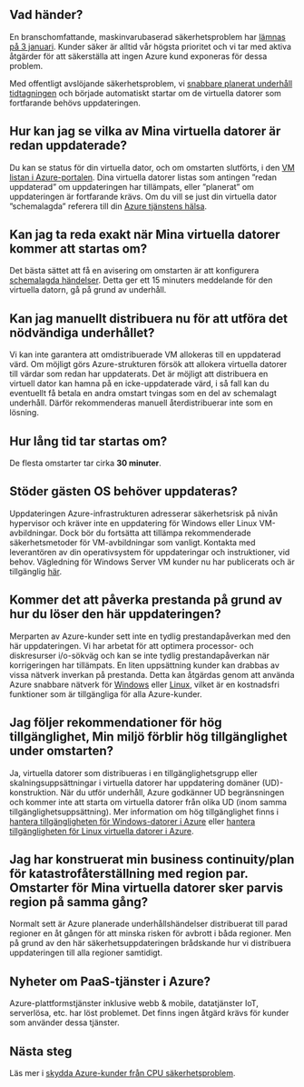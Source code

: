 

## <a name="what-is-happening"></a>Vad händer?

En branschomfattande, maskinvarubaserad säkerhetsproblem har [lämnas på 3 januari](https://googleprojectzero.blogspot.com/2018/01/reading-privileged-memory-with-side.html). Kunder säker är alltid vår högsta prioritet och vi tar med aktiva åtgärder för att säkerställa att ingen Azure kund exponeras för dessa problem.

Med offentligt avslöjande säkerhetsproblem, vi [snabbare planerat underhåll tidtagningen](https://azure.microsoft.com/blog/securing-azure-customers-from-cpu-vulnerability/) och började automatiskt startar om de virtuella datorer som fortfarande behövs uppdateringen.
 
## <a name="how-can-i-see-which-of-my-vms-are-already-updated"></a>Hur kan jag se vilka av Mina virtuella datorer är redan uppdaterade? 

Du kan se status för din virtuella dator, och om omstarten slutförts, i den [VM listan i Azure-portalen](https://aka.ms/T08tdc). Dina virtuella datorer listas som antingen ”redan uppdaterad” om uppdateringen har tillämpats, eller ”planerat” om uppdateringen är fortfarande krävs. Om du vill se just din virtuella dator ”schemalagda” referera till din [Azure tjänstens hälsa](https://portal.azure.com/).

## <a name="can-i-find-out-exactly-when-my-vms-will-be-rebooted"></a>Kan jag ta reda exakt när Mina virtuella datorer kommer att startas om?

Det bästa sättet att få en avisering om omstarten är att konfigurera [schemalagda händelser](https://docs.microsoft.com/azure/virtual-machines/windows/scheduled-events). Detta ger ett 15 minuters meddelande för den virtuella datorn, gå på grund av underhåll.

## <a name="can-i-manually-redeploy-now-to-perform-the-required-maintenance"></a>Kan jag manuellt distribuera nu för att utföra det nödvändiga underhållet? 

Vi kan inte garantera att omdistribuerade VM allokeras till en uppdaterad värd. Om möjligt görs Azure-strukturen försök att allokera virtuella datorer till värdar som redan har uppdaterats. Det är möjligt att distribuera en virtuell dator kan hamna på en icke-uppdaterade värd, i så fall kan du eventuellt få betala en andra omstart tvingas som en del av schemalagt underhåll. Därför rekommenderas manuell återdistribuerar inte som en lösning.

## <a name="how-long-will-the-reboot-take"></a>Hur lång tid tar startas om? 

De flesta omstarter tar cirka **30 minuter**.

## <a name="does-the-guest-os-need-to-be-updated"></a>Stöder gästen OS behöver uppdateras? 

Uppdateringen Azure-infrastrukturen adresserar säkerhetsrisk på nivån hypervisor och kräver inte en uppdatering för Windows eller Linux VM-avbildningar. Dock bör du fortsätta att tillämpa rekommenderade säkerhetsmetoder för VM-avbildningar som vanligt. Kontakta med leverantören av din operativsystem för uppdateringar och instruktioner, vid behov. Vägledning för Windows Server VM kunder nu har publicerats och är tillgänglig [här](../articles/virtual-machines/windows/mitigate-se.md).

## <a name="will-there-be-a-performance-impact-as-a-result-of-resolving-this-update"></a>Kommer det att påverka prestanda på grund av hur du löser den här uppdateringen?

Merparten av Azure-kunder sett inte en tydlig prestandapåverkan med den här uppdateringen. Vi har arbetat för att optimera processor- och diskresurser i/o-sökväg och kan se inte tydlig prestandapåverkan när korrigeringen har tillämpats. En liten uppsättning kunder kan drabbas av vissa nätverk inverkan på prestanda. Detta kan åtgärdas genom att använda Azure snabbare nätverk för [Windows](https://docs.microsoft.com/en-us/azure/virtual-network/create-vm-accelerated-networking-powershell) eller [Linux](https://docs.microsoft.com/en-us/azure/virtual-network/create-vm-accelerated-networking-cli), vilket är en kostnadsfri funktioner som är tillgängliga för alla Azure-kunder.

## <a name="i-follow-your-recommendations-for-high-availability-will-my-environment-remain-highly-available-during-the-reboot"></a>Jag följer rekommendationer för hög tillgänglighet, Min miljö förblir hög tillgänglighet under omstarten?

Ja, virtuella datorer som distribueras i en tillgänglighetsgrupp eller skalningsuppsättningar i virtuella datorer har uppdatering domäner (UD)-konstruktion. När du utför underhåll, Azure godkänner UD begränsningen och kommer inte att starta om virtuella datorer från olika UD (inom samma tillgänglighetsuppsättning). Mer information om hög tillgänglighet finns i [hantera tillgängligheten för Windows-datorer i Azure](https://docs.microsoft.com/azure/virtual-machines/windows/manage-availability) eller [hantera tillgängligheten för Linux virtuella datorer i Azure](https://docs.microsoft.com/azure/virtual-machines/linux/manage-availability).

## <a name="i-have-architected-my-business-continuitydisaster-recovery-plan-using-region-pairs-will-reboots-to-my-vms-occur-in-region-pairs-at-the-same-time"></a>Jag har konstruerat min business continuity/plan för katastrofåterställning med region par. Omstarter för Mina virtuella datorer sker parvis region på samma gång?

Normalt sett är Azure planerade underhållshändelser distribuerat till parad regioner en åt gången för att minska risken för avbrott i båda regioner. Men på grund av den här säkerhetsuppdateringen brådskande hur vi distribuera uppdateringen till alla regioner samtidigt.

## <a name="what-about-paas-services-on-azure"></a>Nyheter om PaaS-tjänster i Azure?  

Azure-plattformstjänster inklusive webb & mobile, datatjänster IoT, serverlösa, etc. har löst problemet. Det finns ingen åtgärd krävs för kunder som använder dessa tjänster.

## <a name="next-steps"></a>Nästa steg

Läs mer i [skydda Azure-kunder från CPU säkerhetsproblem](https://azure.microsoft.com/blog/securing-azure-customers-from-cpu-vulnerability/).
